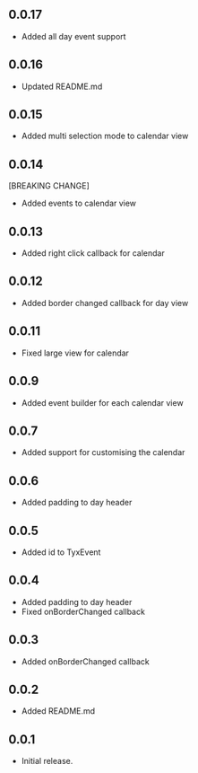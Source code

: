 

## 0.0.17
* Added all day event support

## 0.0.16
* Updated README.md

## 0.0.15
* Added multi selection mode to calendar view

## 0.0.14
[BREAKING CHANGE]
* Added events to calendar view

## 0.0.13
* Added right click callback for calendar

## 0.0.12
* Added border changed callback for day view
## 0.0.11
* Fixed large view for calendar
## 0.0.9
* Added event builder for each calendar view
## 0.0.7

* Added support for customising the calendar

## 0.0.6

* Added padding to day header

## 0.0.5

* Added id to TyxEvent

## 0.0.4

* Added padding to day header
* Fixed onBorderChanged callback

## 0.0.3

* Added onBorderChanged callback

## 0.0.2

* Added README.md

## 0.0.1

* Initial release.
